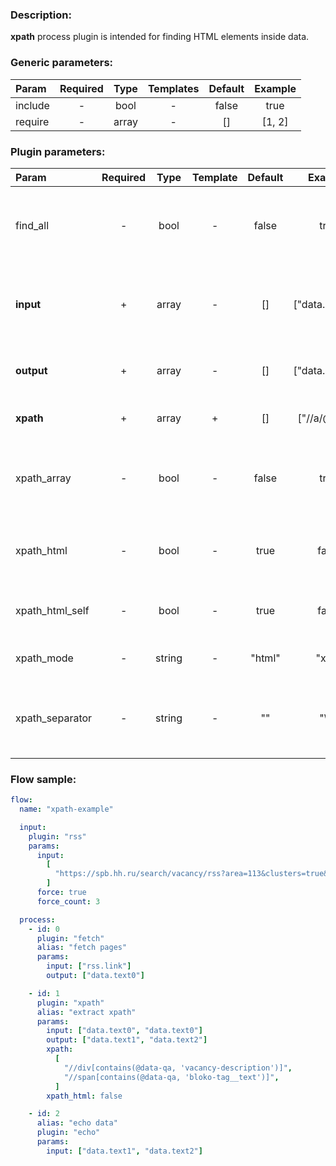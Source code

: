 ### Description:

**xpath** process plugin is intended for finding HTML elements inside data.

### Generic parameters:

| Param   | Required | Type  | Templates | Default | Example |
| :------ | :------: | :---: | :-------: | :-----: | :-----: |
| include |    -     | bool  |     -     |  false  |  true   |
| require |    -     | array |     -     |   []    | [1, 2]  |

### Plugin parameters:

| Param           | Required |  Type  | Template | Default |     Example     | Description                                                                     |
| :-------------- | :------: | :----: | :------: | :-----: | :-------------: | :------------------------------------------------------------------------------ |
| find_all        |    -     |  bool  |    -     |  false  |      true       | Patterns must be found in all selected [Datum](../../concept.md) fields.        |
| **input**       |    +     | array  |    -     |   []    | ["data.array0"] | List of [Datum](../../concept.md) fields with data. Might be text or file path. |
| **output**      |    +     | array  |    -     |   []    | ["data.array0"] | List of target [Datum](../../concept.md) fields.                                |
| **xpath**       |    +     | array  |    +     |   []    |  ["//a/@href"]  | List of [Xpath](https://en.wikipedia.org/wiki/XPath) queries.                   |
| xpath_array     |    -     |  bool  |    -     |  false  |      true       | Put nodes into array (output Datum field must be array).                        |
| xpath_html      |    -     |  bool  |    -     |  true   |      false      | Get nodes with HTML tags (only text by default).                                |
| xpath_html_self |    -     |  bool  |    -     |  true   |      false      | Include HTML tags of Xpath node.                                                |
| xpath_mode      |    -     | string |    -     | "html"  |      "xml"      | Xpath parse mode.                                                               |
| xpath_separator |    -     | string |    -     |   ""    |      "\n"       | Add a custom separator between found nodes.                                     |

### Flow sample:

```yaml
flow:
  name: "xpath-example"

  input:
    plugin: "rss"
    params:
      input:
        [
          "https://spb.hh.ru/search/vacancy/rss?area=113&clusters=true&enable_snippets=true&search_period=1&order_by=publication_time&text=.",
        ]
      force: true
      force_count: 3

  process:
    - id: 0
      plugin: "fetch"
      alias: "fetch pages"
      params:
        input: ["rss.link"]
        output: ["data.text0"]

    - id: 1
      plugin: "xpath"
      alias: "extract xpath"
      params:
        input: ["data.text0", "data.text0"]
        output: ["data.text1", "data.text2"]
        xpath:
          [
            "//div[contains(@data-qa, 'vacancy-description')]",
            "//span[contains(@data-qa, 'bloko-tag__text')]",
          ]
        xpath_html: false

    - id: 2
      alias: "echo data"
      plugin: "echo"
      params:
        input: ["data.text1", "data.text2"]
```
